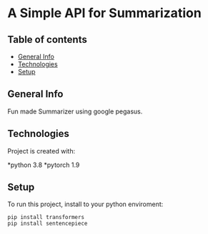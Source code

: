 # A Simple API for Summarization 

## Table of contents 
* [General Info](#general-Info)
* [Technologies](#technologies)
* [Setup](#setup)

## General Info 
Fun made Summarizer using google pegasus.

## Technologies 
Project is created with:

*python 3.8
*pytorch 1.9

## Setup
To run this project, install to your python enviroment:
```
pip install transformers
pip install sentencepiece
```
